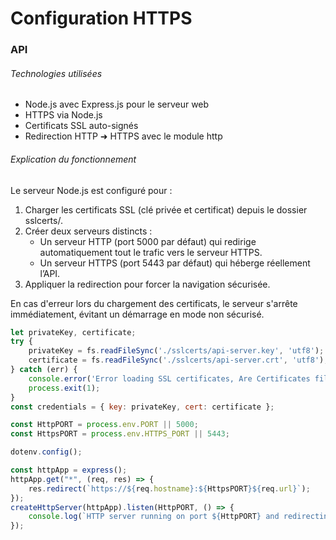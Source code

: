 # Configuration HTTPS

### API

###### Technologies utilisées
- Node.js avec Express.js pour le serveur web
- HTTPS via  Node.js
- Certificats SSL auto-signés
- Redirection HTTP ➜ HTTPS avec le module http

###### Explication du fonctionnement
Le serveur Node.js est configuré pour :
1) Charger les certificats SSL (clé privée et certificat) depuis le dossier sslcerts/.
2) Créer deux serveurs distincts :
   - Un serveur HTTP (port 5000 par défaut) qui redirige automatiquement tout le trafic vers le serveur HTTPS.
   - Un serveur HTTPS (port 5443 par défaut) qui héberge réellement l’API.
3) Appliquer la redirection pour forcer la navigation sécurisée.

En cas d'erreur lors du chargement des certificats, le serveur s'arrête immédiatement, évitant un démarrage en mode non sécurisé.

```js
let privateKey, certificate;
try {
    privateKey = fs.readFileSync('./sslcerts/api-server.key', 'utf8');
    certificate = fs.readFileSync('./sslcerts/api-server.crt', 'utf8');
} catch (err) {
    console.error('Error loading SSL certificates, Are Certificates files into folder ? Error : ', err.message);
    process.exit(1);
}
const credentials = { key: privateKey, cert: certificate };

const HttpPORT = process.env.PORT || 5000;
const HttpsPORT = process.env.HTTPS_PORT || 5443;

dotenv.config();

const httpApp = express();
httpApp.get("*", (req, res) => {
    res.redirect(`https://${req.hostname}:${HttpsPORT}${req.url}`);
});
createHttpServer(httpApp).listen(HttpPORT, () => {
    console.log(`HTTP server running on port ${HttpPORT} and redirecting to HTTPS`);
});
```

